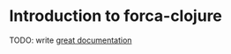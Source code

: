 # Introduction to forca-clojure

TODO: write [great documentation](http://jacobian.org/writing/what-to-write/)
